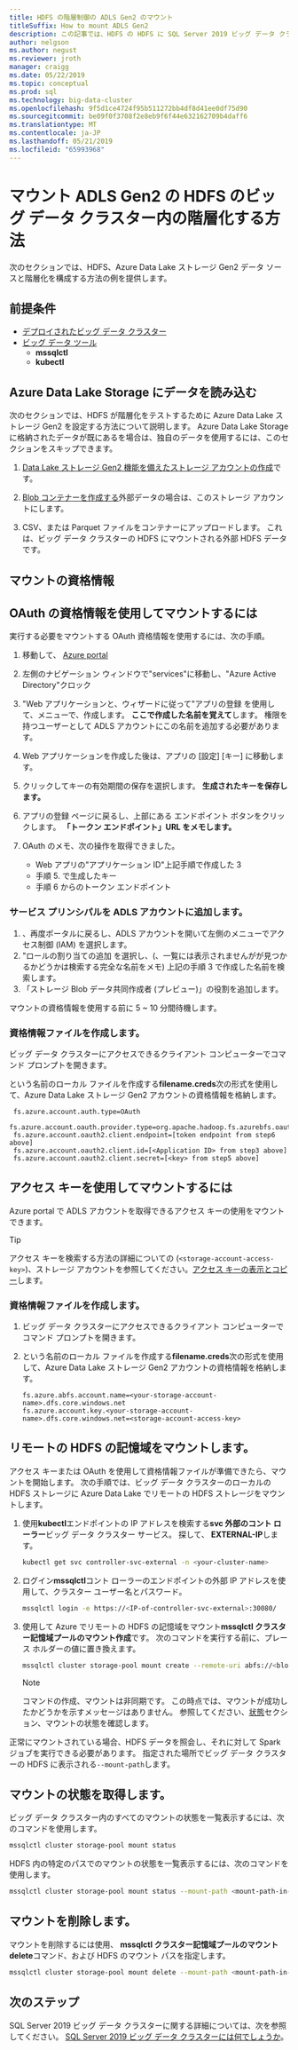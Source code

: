 ```yaml
---
title: HDFS の階層制御の ADLS Gen2 のマウント
titleSuffix: How to mount ADLS Gen2
description: この記事では、HDFS の HDFS に SQL Server 2019 ビッグ データ クラスター (プレビュー) で外部の Azure Data Lake Storage ファイル システムをマウントする階層化を構成する方法について説明します。
author: nelgson
ms.author: negust
ms.reviewer: jroth
manager: craigg
ms.date: 05/22/2019
ms.topic: conceptual
ms.prod: sql
ms.technology: big-data-cluster
ms.openlocfilehash: 9f5d1ce4724f95b511272bb4df8d41ee0df75d90
ms.sourcegitcommit: be09f0f3708f2e8eb9f6f44e632162709b4daff6
ms.translationtype: MT
ms.contentlocale: ja-JP
ms.lasthandoff: 05/21/2019
ms.locfileid: "65993968"
---
```

# <a name="how-to-mount-adls-gen2-for-hdfs-tiering-in-a-big-data-cluster"></a>マウント ADLS Gen2 の HDFS のビッグ データ クラスター内の階層化する方法

次のセクションでは、HDFS、Azure Data Lake ストレージ Gen2 データ ソースと階層化を構成する方法の例を提供します。

## <a name="prerequisites"></a>前提条件

- [デプロイされたビッグ データ クラスター](deployment-guidance.md)
- [ビッグ データ ツール](deploy-big-data-tools.md)
  - **mssqlctl**
  - **kubectl**

## <a id="load"></a> Azure Data Lake Storage にデータを読み込む

次のセクションでは、HDFS が階層化をテストするために Azure Data Lake ストレージ Gen2 を設定する方法について説明します。 Azure Data Lake Storage に格納されたデータが既にあるを場合は、独自のデータを使用するには、このセクションをスキップできます。

1. [Data Lake ストレージ Gen2 機能を備えたストレージ アカウントの作成](https://docs.microsoft.com/azure/storage/blobs/data-lake-storage-quickstart-create-account)です。

1. [Blob コンテナーを作成する](https://docs.microsoft.com/azure/storage/blobs/storage-quickstart-blobs-portal)外部データの場合は、このストレージ アカウントにします。

1. CSV、または Parquet ファイルをコンテナーにアップロードします。 これは、ビッグ データ クラスターの HDFS にマウントされる外部 HDFS データです。

## <a name="credentials-for-mounting"></a>マウントの資格情報

## <a name="use-oauth-credentials-to-mount"></a>OAuth の資格情報を使用してマウントするには

実行する必要をマウントする OAuth 資格情報を使用するには、次の手順。

1. 移動して、 [Azure portal](https://portal.azure.com)
1. 左側のナビゲーション ウィンドウで"services"に移動し、"Azure Active Directory"クロック
1. "Web アプリケーションと、ウィザードに従って"アプリの登録 を使用して、メニューで、作成します。 **ここで作成した名前を覚えて**します。 権限を持つユーザーとして ADLS アカウントにこの名前を追加する必要があります。
1. Web アプリケーションを作成した後は、アプリの [設定] [キー] に移動します。
1. クリックしてキーの有効期間の保存を選択します。 **生成されたキーを保存します。**
1.  アプリの登録 ページに戻るし、上部にある エンドポイント ボタンをクリックします。 **「トークン エンドポイント」URL をメモします。**
1. OAuth のメモ、次の操作を取得できました。

    - Web アプリの"アプリケーション ID"上記手順で作成した 3
    - 手順 5. で生成したキー
    - 手順 6 からのトークン エンドポイント

### <a name="adding-the-service-principal-to-your-adls-account"></a>サービス プリンシパルを ADLS アカウントに追加します。

1. 、再度ポータルに戻るし、ADLS アカウントを開いて左側のメニューでアクセス制御 (IAM) を選択します。
1. "ロールの割り当ての追加 を選択し、(、一覧には表示されませんがが見つかるかどうかは検索する完全な名前をメモ) 上記の手順 3 で作成した名前を検索します。
1. 「ストレージ Blob データ共同作成者 (プレビュー)」の役割を追加します。

マウントの資格情報を使用する前に 5 ~ 10 分間待機します。

### <a name="create-credential-file"></a>資格情報ファイルを作成します。

ビッグ データ クラスターにアクセスできるクライアント コンピューターでコマンド プロンプトを開きます。

という名前のローカル ファイルを作成する**filename.creds**次の形式を使用して、Azure Data Lake ストレージ Gen2 アカウントの資格情報を格納します。

   ```text
    fs.azure.account.auth.type=OAuth
    fs.azure.account.oauth.provider.type=org.apache.hadoop.fs.azurebfs.oauth2.ClientCredsTokenProvider
    fs.azure.account.oauth2.client.endpoint=[token endpoint from step6 above]
    fs.azure.account.oauth2.client.id=[<Application ID> from step3 above]
    fs.azure.account.oauth2.client.secret=[<key> from step5 above]
   ```

## <a name="use-access-keys-to-mount"></a>アクセス キーを使用してマウントするには

Azure portal で ADLS アカウントを取得できるアクセス キーの使用をマウントできます。

 > [!TIP]
   > アクセス キーを検索する方法の詳細についての (`<storage-account-access-key>`)、ストレージ アカウントを参照してください。[アクセス キーの表示とコピー](https://docs.microsoft.com/azure/storage/common/storage-account-manage?#view-and-copy-access-keys)します。

### <a name="create-credential-file"></a>資格情報ファイルを作成します。

1. ビッグ データ クラスターにアクセスできるクライアント コンピューターでコマンド プロンプトを開きます。

1. という名前のローカル ファイルを作成する**filename.creds**次の形式を使用して、Azure Data Lake ストレージ Gen2 アカウントの資格情報を格納します。

   ```text
   fs.azure.abfs.account.name=<your-storage-account-name>.dfs.core.windows.net
   fs.azure.account.key.<your-storage-account-name>.dfs.core.windows.net=<storage-account-access-key>
   ```

## <a id="mount"></a> リモートの HDFS の記憶域をマウントします。

アクセス キーまたは OAuth を使用して資格情報ファイルが準備できたら、マウントを開始します。 次の手順では、ビッグ データ クラスターのローカルの HDFS ストレージに Azure Data Lake でリモートの HDFS ストレージをマウントします。

1. 使用**kubectl**エンドポイントの IP アドレスを検索する**svc 外部のコント ローラー**ビッグ データ クラスター サービス。 探して、 **EXTERNAL-IP**します。

   ```bash
   kubectl get svc controller-svc-external -n <your-cluster-name>
   ```

1. ログイン**mssqlctl**コント ローラーのエンドポイントの外部 IP アドレスを使用して、クラスター ユーザー名とパスワード。

   ```bash
   mssqlctl login -e https://<IP-of-controller-svc-external>:30080/
   ```

1. 使用して Azure でリモートの HDFS の記憶域をマウント**mssqlctl クラスター記憶域プールのマウント作成**です。 次のコマンドを実行する前に、プレース ホルダーの値に置き換えます。

   ```bash
   mssqlctl cluster storage-pool mount create --remote-uri abfs://<blob-container-name>@<storage-account-name>.dfs.core.windows.net/ --mount-path /mounts/<mount-name> --credential-file <path-to-adls-credentials>/file.creds
   ```

   > [!NOTE]
   > コマンドの作成、マウントは非同期です。 この時点では、マウントが成功したかどうかを示すメッセージはありません。 参照してください、[状態](#status)セクション、マウントの状態を確認します。

正常にマウントされている場合、HDFS データを照会し、それに対して Spark ジョブを実行できる必要があります。 指定された場所でビッグ データ クラスターの HDFS に表示される`--mount-path`します。

## <a id="status"></a> マウントの状態を取得します。

ビッグ データ クラスター内のすべてのマウントの状態を一覧表示するには、次のコマンドを使用します。

```bash
mssqlctl cluster storage-pool mount status
```

HDFS 内の特定のパスでのマウントの状態を一覧表示するには、次のコマンドを使用します。

```bash
mssqlctl cluster storage-pool mount status --mount-path <mount-path-in-hdfs>
```

## <a id="delete"></a> マウントを削除します。

マウントを削除するには使用、 **mssqlctl クラスター記憶域プールのマウント delete**コマンド、および HDFS のマウント パスを指定します。

```bash
mssqlctl cluster storage-pool mount delete --mount-path <mount-path-in-hdfs>
```

## <a name="next-steps"></a>次のステップ

SQL Server 2019 ビッグ データ クラスターに関する詳細については、次を参照してください。 [SQL Server 2019 ビッグ データ クラスターには何でしょうか](big-data-cluster-overview.md)。
